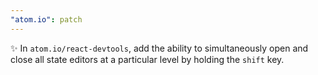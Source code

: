 ```yaml
---
"atom.io": patch
---
```


✨ In `atom.io/react-devtools`, add the ability to simultaneously open and close all state editors at a particular level by holding the `shift` key.
